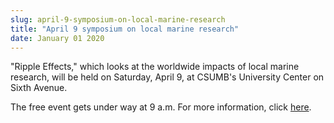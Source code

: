 ```yaml
---
slug: april-9-symposium-on-local-marine-research
title: "April 9 symposium on local marine research"
date: January 01 2020
---
```


<p>"Ripple Effects," which looks at the worldwide impacts of local marine research, will be held on Saturday, April 9, at CSUMB's University Center on Sixth Avenue.
</p><p>The free event gets under way at 9 a.m. For more information, click <a href="http://ideals.csumb.edu/ripple-effects-far-reaching-impacts-local-ocean-research">here</a>.
</p>
